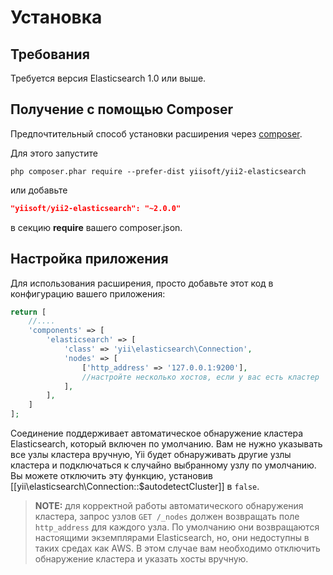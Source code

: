 Установка
============

## Требования

Требуется версия Elasticsearch 1.0 или выше.

## Получение с помощью Composer

Предпочтительный способ установки расширения через [composer](http://getcomposer.org/download/).

Для этого запустите
```
php composer.phar require --prefer-dist yiisoft/yii2-elasticsearch
```

или добавьте

```json
"yiisoft/yii2-elasticsearch": "~2.0.0"
```

в секцию **require** вашего composer.json.

## Настройка приложения

Для использования расширения, просто добавьте этот код в конфигурацию вашего приложения:

```php
return [
    //....
    'components' => [
        'elasticsearch' => [
            'class' => 'yii\elasticsearch\Connection',
            'nodes' => [
                ['http_address' => '127.0.0.1:9200'],
                //настройте несколько хостов, если у вас есть кластер
            ],
        ],
    ]
];
```

Соединение поддерживает автоматическое обнаружение кластера Elasticsearch, который включен по умолчанию.
Вам не нужно указывать все узлы кластера вручную, Yii будет обнаруживать другие узлы кластера и подключаться к случайно выбранному узлу по умолчанию. Вы можете отключить эту функцию, установив [[yii\elasticsearch\Connection::$autodetectCluster]] в `false`.

> **NOTE:** для корректной работы автоматического обнаружения кластера, запрос узлов `GET /_nodes` должен возвращать поле `http_address` для каждого узла.
По умолчанию они возвращаются настоящими экземплярами Elasticsearch, но, они недоступны в таких средах как AWS.
В этом случае вам необходимо отключить обнаружение кластера и указать хосты вручную.